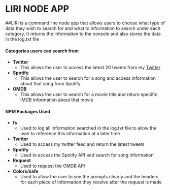 # LIRI NODE APP

##LIRI is a command line node app that allows users to choose what type of data they wish to search for and what to information to search under each category.  It returns the information to the console and also stores the data in the log.txt file 


#### Categories users can search from 
- **Twitter**
	* This allows the user to access the latest 20 tweets from my [Twitter](https://www.twitter.com/kellsbellslovee/)
- **Spotify**
	* This allows the user to search for a song and access information about that song from Spotify
- **OMDB**
	* This allows the user to search for a movie title and return specific IMDB information about that movie


#### NPM Packages Used 
- **fs**
	* Used to log all information searched in the log.txt file to allow the user to reference this information at a later time
- **Twitter**
	* Used to access my twitter feed and return the latest tweets
- **Spotify**
	* Used to access the Spotify API and search for song information
- **Request**
	* Used to request the OMDB API
- **Colors/safe**
	* Used to allow the user to see the prompts clearly and the headers for each piece of information they receive after the request is made

